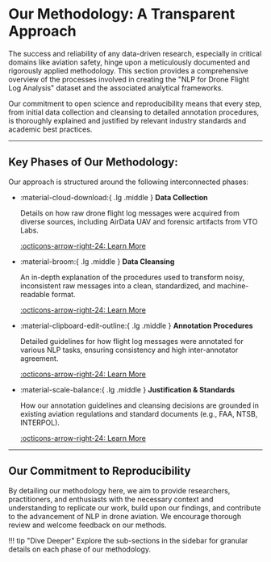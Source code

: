 # Our Methodology: A Transparent Approach

The success and reliability of any data-driven research, especially in critical domains like aviation safety, hinge upon a meticulously documented and rigorously applied methodology. This section provides a comprehensive overview of the processes involved in creating the "NLP for Drone Flight Log Analysis" dataset and the associated analytical frameworks.

Our commitment to open science and reproducibility means that every step, from initial data collection and cleansing to detailed annotation procedures, is thoroughly explained and justified by relevant industry standards and academic best practices.

---

## Key Phases of Our Methodology:

Our approach is structured around the following interconnected phases:

<div class="grid cards" markdown>

-   :material-cloud-download:{ .lg .middle } __Data Collection__

    Details on how raw drone flight log messages were acquired from diverse sources, including AirData UAV and forensic artifacts from VTO Labs.

    [:octicons-arrow-right-24: Learn More](data-collection.md)

-   :material-broom:{ .lg .middle } __Data Cleansing__

    An in-depth explanation of the procedures used to transform noisy, inconsistent raw messages into a clean, standardized, and machine-readable format.

    [:octicons-arrow-right-24: Learn More](cleansing.md)

-   :material-clipboard-edit-outline:{ .lg .middle } __Annotation Procedures__

    Detailed guidelines for how flight log messages were annotated for various NLP tasks, ensuring consistency and high inter-annotator agreement.

    [:octicons-arrow-right-24: Learn More](general-annotation.md)

-   :material-scale-balance:{ .lg .middle } __Justification & Standards__

    How our annotation guidelines and cleansing decisions are grounded in existing aviation regulations and standard documents (e.g., FAA, NTSB, INTERPOL).

    [:octicons-arrow-right-24: Learn More](annotation-justification.md)

</div>

---

## Our Commitment to Reproducibility

By detailing our methodology here, we aim to provide researchers, practitioners, and enthusiasts with the necessary context and understanding to replicate our work, build upon our findings, and contribute to the advancement of NLP in drone aviation. We encourage thorough review and welcome feedback on our methods.

!!! tip "Dive Deeper"
    Explore the sub-sections in the sidebar for granular details on each phase of our methodology.